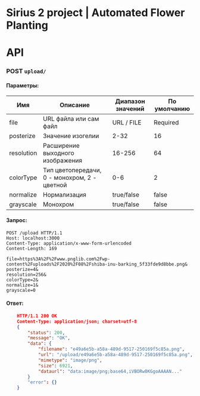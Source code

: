 # Sirius 2 project | Automated Flower Planting



# API

### POST `upload/`
#### Параметры:
|Имя| Описание | Диапазон значений | По умолчанию
|--|--|--|--|
| file | URL файла или сам файл | URL / FILE | Required
| posterize | Значение изогелии | 2-32 | 16
| resolution | Расширение выходного изображения | 16-256 | 64
| colorType | Тип цветопередачи, 0 - монохром, 2 - цветной | 0-6 | 2
| normalize | Нормализация | true/false | false
| grayscale | Монохром | true/false | false
#### Запрос:
```http
POST /upload HTTP/1.1
Host: localhost:3000
Content-Type: application/x-www-form-urlencoded
Content-Length: 169

file=https%3A%2F%2Fwww.pnglib.com%2Fwp-content%2Fuploads%2F2020%2F08%2Fshiba-inu-barking_5f33fde9d8bbe.png&
posterize=4&
resolution=256&
colorType=2&
normalize=1&
grayscale=0
```
#### Ответ:
```json
	HTTP/1.1 200 OK
	Content-Type: application/json; charset=utf-8
	{
		"status": 200,
		"message": "OK",
		"data": {
			"filename": "e49a6e5b-a58a-489d-9517-250169f5c85a.png",
			"url": "/upload/e49a6e5b-a58a-489d-9517-250169f5c85a.png",
			"mimetype": "image/png",
			"size": 6921,
			"dataurl": "data:image/png;base64,iVBORw0KGgoAAAAN..."
		}
		"error": {}
	}
```